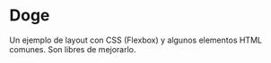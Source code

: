 # Doge

Un ejemplo de layout con CSS (Flexbox) y algunos elementos HTML comunes.
Son libres de mejorarlo.

